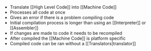 - Translate [[High Level Code]] into [[Machine Code]]
- Processes all code at once
- Gives an error if there is a problem compiling code
- Initial compilation process is longer than using an [[Interpreter]] or [[Assembler]]
- If changes are made to code it needs to be recompiled
- After compiled the [[Machine Code]] is platform specific
- Compiled code can be ran without a [[Translators|translator]]